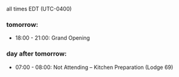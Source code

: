 all times EDT (UTC-0400)

### tomorrow:

* 18:00 - 21:00: Grand Opening 

### day after tomorrow:

* 07:00 - 08:00: Not Attending – Kitchen Preparation (Lodge 69)
